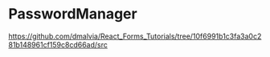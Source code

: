# PasswordManager
https://github.com/dmalvia/React_Forms_Tutorials/tree/10f6991b1c3fa3a0c281b148961cf159c8cd66ad/src
